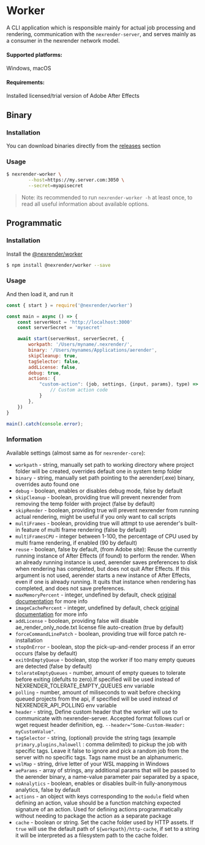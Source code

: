 # Worker

A CLI application which is responsible mainly for actual job processing and rendering,
communication with the `nexrender-server`, and serves mainly as a consumer in the nexrender network model.

#### Supported platforms:
Windows, macOS

#### Requirements:
Installed licensed/trial version of Adobe After Effects

## Binary

### Installation

You can download binaries directly from the [releases](https://github.com/inlife/nexrender/releases) section

### Usage

```sh
$ nexrender-worker \
        --host=https://my.server.com:3050 \
        --secret=myapisecret
```

> Note: its recommended to run `nexrender-worker -h` at least once, to read all useful information about available options.

## Programmatic

### Installation

Install the [@nexrender/worker](https://github.com/inlife/nexrender/tree/master/packages/nexrender-worker)

```sh
$ npm install @nexrender/worker --save
```

### Usage

And then load it, and run it

```js
const { start } = require('@nexrender/worker')

const main = async () => {
    const serverHost = 'http://localhost:3000'
    const serverSecret = 'mysecret'

    await start(serverHost, serverSecret, {
        workpath: '/Users/myname/.nexrender/',
        binary: '/Users/mynames/Applications/aerender',
        skipCleanup: true,
        tagSelector: false,
        addLicense: false,
        debug: true,
        actions: {
            "custom-action": (job, settings, {input, params}, type) => {
                // Custom action code
            }
        },
    })
}

main().catch(console.error);
````

### Information

Available settings (almost same as for `nexrender-core`):

* `workpath` - string, manually set path to working directory where project folder will be created, overrides default one in system temp folder
* `binary` - string, manually set path pointing to the aerender(.exe) binary, overrides auto found one
* `debug` - boolean, enables or disables debug mode, false by default
* `skipCleanup` - boolean, providing true will prevent nexrender from removing the temp folder with project (false by default)
* `skipRender` - boolean, providing true will prevent nexrender from running actual rendering, might be useful if you only want to call scripts
* `multiFrames` - boolean, providing true will attmpt to use aerender's built-in feature of multi frame rendering (false by default)
* `multiFramesCPU` - integer between 1-100, the percentage of CPU used by multi frame rendering, if enabled (90 by default)
* `reuse` - boolean, false by default, (from Adobe site): Reuse the currently running instance of After Effects (if found) to perform the render. When an already running instance is used, aerender saves preferences to disk when rendering has completed, but does not quit After Effects. If this argument is not used, aerender starts a new instance of After Effects, even if one is already running. It quits that instance when rendering has completed, and does not save preferences.
* `maxMemoryPercent` - integer, undefined by default, check [original documentation](https://helpx.adobe.com/after-effects/using/automated-rendering-network-rendering.html) for more info
* `imageCachePercent` - integer, undefined by default, check [original documentation](https://helpx.adobe.com/after-effects/using/automated-rendering-network-rendering.html) for more info
* `addLicense` - boolean, providing false will disable ae_render_only_node.txt license file auto-creation (true by default)
* `forceCommandLinePatch` - boolean, providing true will force patch re-installation
* `stopOnError` - boolean, stop the pick-up-and-render process if an error occurs (false by default)
* `exitOnEmptyQueue` - boolean, stop the worker if too many empty queues are detected (false by default)
* `tolerateEmptyQueues` - number, amount of empty queues to tolerate before exiting (defults to zero).If specified will be used instead of NEXRENDER_TOLERATE_EMPTY_QUEUES env variable
* `polling` - number, amount of miliseconds to wait before checking queued projects from the api, if specified will be used instead of NEXRENDER_API_POLLING env variable
* `header` - string, Define custom header that the worker will use to communicate with nexrender-server. Accepted format follows curl or wget request header definition, eg. `--header="Some-Custom-Header: myCustomValue"`.
* `tagSelector` - string, (optional) provide the string tags (example `primary,plugins,halowell` : comma delimited) to pickup the job with specific tags. Leave it false to ignore and pick a random job from the server with no specific tags. Tags name must be an alphanumeric.
* `wslMap` - string, drive letter of your WSL mapping in Windows
* `aeParams` - array of strings, any additional params that will be passed to the aerender binary, a name-value parameter pair separated by a space,
* `noAnalytics` - boolean, enables or disables built-in fully-anonymous analytics, false by default
* `actions` - an object with keys corresponding to the `module` field when defining an action, value should be a function matching expected signature of an action. Used for defining actions programmatically without needing to package the action as a separate package
* `cache` - boolean or string. Set the cache folder used by HTTP assets. If `true` will use the default path of `${workpath}/http-cache`, if set to a string it will be interpreted as a filesystem path to the cache folder.


